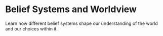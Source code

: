 # Belief Systems and Worldview

Learn how different belief systems shape our understanding of the world and our choices within it.